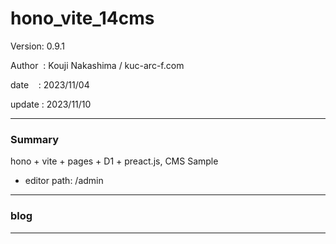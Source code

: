 ﻿# hono_vite_14cms

 Version: 0.9.1

 Author  : Kouji Nakashima / kuc-arc-f.com

 date    : 2023/11/04

 update  : 2023/11/10  

***
### Summary

hono + vite + pages + D1 + preact.js, CMS Sample

* editor path: /admin

***
### blog 


***

